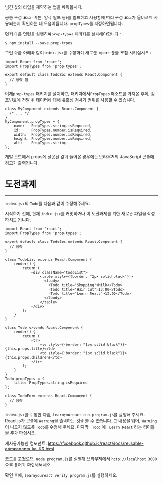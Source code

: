 넘긴 값의 타입을 제약하는 법을 배워봅시다.

공통 구성 요소 (버튼, 양식 필드 등)를 빌드하고 사용함에 따라
구성 요소가 올바르게 사용되는지 확인하는 데 도움이됩니다. `propTypes`를 지정하면됩니다.

먼저 다음 명령을 실행하여`prop-types` 패키지를 설치해야합니다 :

`$ npm install --save prop-types`

그런 다음 아래와 같이`index.jsx`를 수정하여 새로운`import` 문을 포함 시키십시오 :

```
import React from 'react';
import PropTypes from 'prop-types';

export default class TodoBox extends React.Component {
  // 생략 됨
}
```

이제`prop-types` 패키지를 설치하고, 패키지에서`PropTypes` 메소드를 가져온 후에, 컴포넌트에 전달 된 데이터에 대해 유효성 검사기 범위를 사용할 수 있습니다.

```
class MyComponent extends React.Component {
  /* ... */
}
MyComponent.propTypes = {
    name:   PropTypes.string.isRequired,
    id:     PropTypes.number.isRequired,
    width:  PropTypes.number.isRequired,
    height: PropTypes.number.isRequired,
    alt:    PropTypes.string
};
```

개발 모드에서 props에 잘못된 값이 들어온 경우에는 브라우저의 JavaScript 콘솔에 경고가 출력됩니다.


# 도전과제
---

`index.jsx`의 `Todo`를 다음과 같이 수정해주세요.

시작하기 전에, 현재 `index.jsx`를 커밋하거나 이 도전과제를 위한 새로운 파일을
작성하셔도 됩니다.


```
import React from 'react';
import PropTypes from 'prop-types';

export default class TodoBox extends React.Component {
  // 생략
}

class TodoList extends React.Component {
    render() {
        return (
            <div className="todoList">
                <table style={{border: "2px solid black"}}>
                  <tbody>
                    <Todo title="Shopping">Milk</Todo>
                    <Todo title="Hair cut">13:00</Todo>
                    <Todo title="Learn React">15:00</Todo>
                  </tbody>
                </table>
            </div>
        );
    }
}

class Todo extends React.Component {
    render() {
        return (
            <tr>
                <td style={{border: "1px solid black"}}>{this.props.title}</td>
                <td style={{border: "1px solid black"}}>{this.props.children}</td>
            </tr>
        );
    }
}
Todo.propTypes = {
    title: PropTypes.string.isRequired
};

class TodoForm extends React.Component {
  // 생략
}
```

`index.jsx`를 수정한 다음, `learnyoureact run program.js`를 실행해 주세요.
React.js가 콘솔에 `Warning`을 출력하는 것을 볼 수 있습니다.
그 내용을 읽어, `Warning`이 나오지 않도록 `Todo`를 수정해 주세요.
마지막 ` Todo` 에 ` Learn React` 라는 타이틀을 추가 하십시오.

재사용가능한 컴포넌트: https://facebook.github.io/react/docs/reusable-components-ko-KR.html

코드를 고쳤으면, `node program.js`를 실행해 브라우저에서 `http://localhost:3000`으로 들어가 확인해보세요.

확인 후에, `learnyoureact verify program.js`를 실행하세요.
